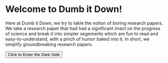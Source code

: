 # Welcome to Dumb it Down!

Here at Dumb it Down, we try to takle the notion of boring research papers. We take a research paper that had had a significant imact on the progress of science and break it into simpler segements which are fun to read and easy-to-understand, with a pinch of humor baked into it.  In short, we simplify groundbreaking research papers.


<button class="btn js-toggle-dark-mode">Click to Enter the Dark Side</button>

<script>
const toggleDarkMode = document.querySelector('.js-toggle-dark-mode');

jtd.addEvent(toggleDarkMode, 'click', function(){
  if (jtd.getTheme() === 'dark') {
    jtd.setTheme('light');
    toggleDarkMode.textContent = 'Click to Enter the Dark Side';
  } else {
    jtd.setTheme('dark');
    toggleDarkMode.textContent = 'Return to the bright side';
  }
});
</script>

<!--stackedit_data:
eyJoaXN0b3J5IjpbMTc3NTg1MTYyNSwxMDUzMTg3Mzc2LDQ1OD
YzMDY5MCwtMTA5MjYzMjQ5NCwtMzMyNDU1MzYzXX0=
-->